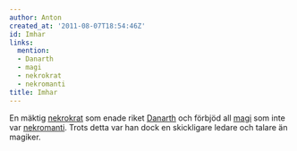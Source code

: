 ```yaml
---
author: Anton
created_at: '2011-08-07T18:54:46Z'
id: Imhar
links:
  mention:
  - Danarth
  - magi
  - nekrokrat
  - nekromanti
title: Imhar
---
```


En mäktig [nekrokrat] som enade riket [Danarth] och förbjöd all [magi] som inte var [nekromanti].
Trots detta var han dock en skickligare ledare och talare än magiker.

  [nekrokrat]: nekrokrat
  [Danarth]: Danarth
  [magi]: magi
  [nekromanti]: nekromanti
